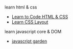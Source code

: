learn html & css
- [Learn to Code HTML & CSS][1]
- [Learn CSS Layout][2]

learn javascript core & DOM
- [javascript garden][3]

[1]: http://learn.shayhowe.com/html-css/
[2]: http://learnlayout.com/
[3]: http://bonsaiden.github.io/JavaScript-Garden/zh/
